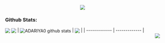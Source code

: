 <div align="center">
  <img src="https://github.com/user-attachments/assets/55858ef1-7e73-4b51-9117-5061fd0dc5fc">
</div>

<h3>Github Stats:</h3>

<picture>
  <source
    srcset="https://github-readme-stats.vercel.app/api?username=adariya0&show_icons=true&theme=dark&title_color=FFFFFF&text_color=FFFFFF&icon_color=FFFFFF&hide_border=true"
    media="(prefers-color-scheme: dark)"
  />
  <source
    srcset="https://github-readme-stats.vercel.app/api?username=anuraghazra&show_icons=true&hide_border=true"
    media="(prefers-color-scheme: light), (prefers-color-scheme: no-preference)"
  />
  <img align="center" src="https://github-readme-stats.vercel.app/api?username=adariya0&show_icons=true" />
</picture>
<picture>
    <source
      srcset="https://github-readme-stats.vercel.app/api/top-langs/?username=adariya0&show_icons=true&theme=dark&title_color=FFFFFF&text_color=FFFFFF&icon_color=FFFFFF&hide_border=true"
      media="(prefers-color-scheme: dark)"
    />
    <source
      srcset="https://github-readme-stats.vercel.app/api/top-langs/?username=adariya0&show_icons=true&hide_border=true"
      media="(prefers-color-scheme: light), (prefers-color-scheme: no-preference)"
    />
  <img align="center" src="https://github-readme-stats.vercel.app/api/top-langs/?username=adariya0&show_icons=true" />
</picture>
  
<picture>
  <source
    srcset="https://github-readme-stats.vercel.app/api?username=adariya0&show_icons=true&theme=dark&title_color=FFFFFF&text_color=FFFFFF&icon_color=FFFFFF&hide_border=true"
    media="(prefers-color-scheme: dark)"
  />
  <source
    srcset="https://github-readme-stats.vercel.app/api?username=adariya0&show_icons=true&hide_border=true"
    media="(prefers-color-scheme: light), (prefers-color-scheme: no-preference)"
  />
| <img align="center" src="https://github-readme-stats.vercel.app/api?username=adariya0&show_icons=true" alt="ADARIYA0 github stats" /></a> | <img align="center" src="https://github-readme-stats.vercel.app/api/top-langs/?username=adariya0&layout=compact&theme=buefy&hide_border=true" /></a> |
| ------------- | ------------- |
</picture>

<br>

<img align="right" src="https://komarev.com/ghpvc/?username=adariya0&style=for-the-badge" />
